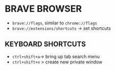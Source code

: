 # BRAVE BROWSER
- `brave://flags`, similar to `chrome://flags`
- `brave://extensions/shortcuts` -> set shortcuts

## KEYBOARD SHORTCUTS
- `ctrl+shift+a`-> bring up tab search menu
- `ctrl+shift+n` > create new private window
